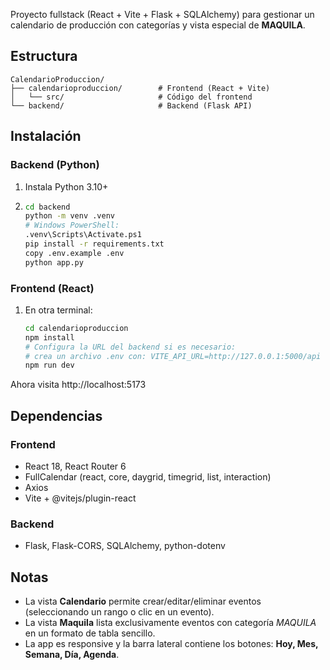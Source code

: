

Proyecto fullstack (React + Vite + Flask + SQLAlchemy) para gestionar un calendario de producción con categorías y vista especial de **MAQUILA**.

## Estructura
```
CalendarioProduccion/
├── calendarioproduccion/        # Frontend (React + Vite)
│   └── src/                     # Código del frontend
└── backend/                     # Backend (Flask API)
```
## Instalación

### Backend (Python)
1. Instala Python 3.10+
2. ```bash
   cd backend
   python -m venv .venv
   # Windows PowerShell:
   .venv\Scripts\Activate.ps1
   pip install -r requirements.txt
   copy .env.example .env
   python app.py
   ```

### Frontend (React)
1. En otra terminal:
   ```bash
   cd calendarioproduccion
   npm install
   # Configura la URL del backend si es necesario:
   # crea un archivo .env con: VITE_API_URL=http://127.0.0.1:5000/api
   npm run dev
   ```

Ahora visita http://localhost:5173

## Dependencias
### Frontend
- React 18, React Router 6
- FullCalendar (react, core, daygrid, timegrid, list, interaction)
- Axios
- Vite + @vitejs/plugin-react

### Backend
- Flask, Flask-CORS, SQLAlchemy, python-dotenv

## Notas
- La vista **Calendario** permite crear/editar/eliminar eventos (seleccionando un rango o clic en un evento).
- La vista **Maquila** lista exclusivamente eventos con categoría *MAQUILA* en un formato de tabla sencillo.
- La app es responsive y la barra lateral contiene los botones: **Hoy, Mes, Semana, Día, Agenda**.
